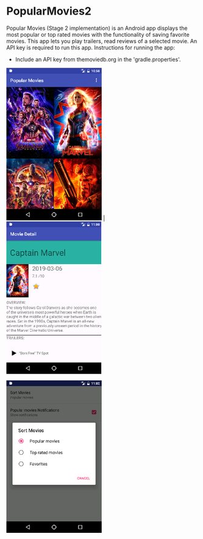 # PopularMovies2
Popular Movies (Stage 2 implementation) is an Android app displays the most popular or top rated movies with the functionality of saving favorite movies. This app lets you play trailers, read reviews of a selected movie. An API key is required to run this app. 
Instructions for running the app:
- Include an API key from themoviedb.org in the 'gradle.properties'.

![](images/PopularMoviesImage.png) | ![](images/PopularMovieImage2.png)  

![](images/PopularMoviesImage4.png)  
